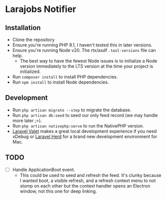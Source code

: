 # Larajobs Notifier

## Installation

* Clone the repository
* Ensure you're running PHP 8.1, I haven't tested this in later versions.
* Ensure you're running Node v20. The rtx/asdf `.tool-versions` file can help.
    * The best way to have the fewest Node issues is to initialize a Node version immediately to the LTS version at the time your project is initialized.
* Run `composer install` to install PHP dependencies.
* Run `npm install` to install Node dependencies.

## Development

* Run `php artisan migrate --step` to migrate the database.
* Run `php artisan db:seed` to seed our only feed record (we may handle more later ;>).
* Run `php artisan nativephp:serve` to run the NativePHP version.
* [Laravel Valet](https://laravel.com/docs/10.x/valet) makes a great local development experience if you need xDebug or [Laravel Herd](https://herd.laravel.com/) for a brand new development environment for Mac.

## TODO

* [ ] Handle ApplicationBoot event.
    * This could be used to seed and refresh the feed. It's clunky because I wanted boot, a visible refresh, and a refresh context menu to not stomp on each other but the context handler opens an Electron window, not this one for deep linking.

